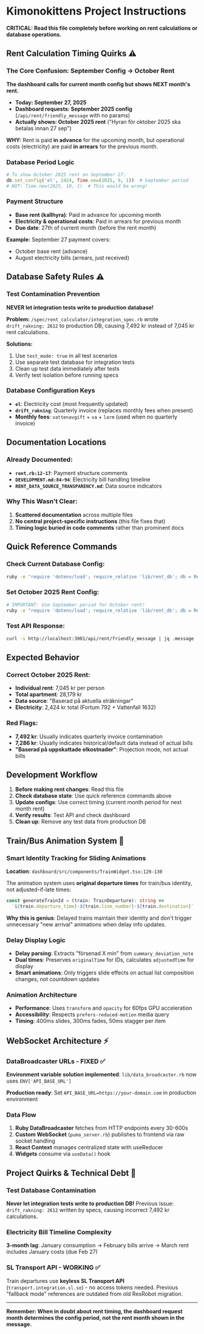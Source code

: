 # Kimonokittens Project Instructions

**CRITICAL: Read this file completely before working on rent calculations or database operations.**

## Rent Calculation Timing Quirks ⚠️

### The Core Confusion: September Config → October Rent
**The dashboard calls for current month config but shows NEXT month's rent.**

- **Today: September 27, 2025**
- **Dashboard requests: September 2025 config** (`/api/rent/friendly_message` with no params)
- **Actually shows: October 2025 rent** ("Hyran för oktober 2025 ska betalas innan 27 sep")

**WHY:** Rent is paid **in advance** for the upcoming month, but operational costs (electricity) are paid **in arrears** for the previous month.

### Database Period Logic
```ruby
# To show October 2025 rent on September 27:
db.set_config('el', 2424, Time.new(2025, 9, 1))  # September period
# NOT: Time.new(2025, 10, 1)  # This would be wrong!
```

### Payment Structure
- **Base rent (kallhyra)**: Paid in advance for upcoming month
- **Electricity & operational costs**: Paid in arrears for previous month
- **Due date**: 27th of current month (before the rent month)

**Example:** September 27 payment covers:
- October base rent (advance)
- August electricity bills (arrears, just received)

## Database Safety Rules ⚠️

### Test Contamination Prevention
**NEVER let integration tests write to production database!**

**Problem:** `/spec/rent_calculator/integration_spec.rb` wrote `drift_rakning: 2612` to production DB, causing 7,492 kr instead of 7,045 kr rent calculations.

**Solutions:**
1. Use `test_mode: true` in all test scenarios
2. Use separate test database for integration tests
3. Clean up test data immediately after tests
4. Verify test isolation before running specs

### Database Configuration Keys
- **`el`**: Electricity cost (most frequently updated)
- **`drift_rakning`**: Quarterly invoice (replaces monthly fees when present)
- **Monthly fees**: `vattenavgift` + `va` + `larm` (used when no quarterly invoice)

## Documentation Locations

### Already Documented:
- **`rent.rb:12-17`**: Payment structure comments
- **`DEVELOPMENT.md:84-94`**: Electricity bill handling timeline
- **`RENT_DATA_SOURCE_TRANSPARENCY.md`**: Data source indicators

### Why This Wasn't Clear:
1. **Scattered documentation** across multiple files
2. **No central project-specific instructions** (this file fixes that)
3. **Timing logic buried in code comments** rather than prominent docs

## Quick Reference Commands

### Check Current Database Config:
```bash
ruby -e "require 'dotenv/load'; require_relative 'lib/rent_db'; db = RentDb.instance; db.get_rent_config(year: 2025, month: 9).each { |r| puts '  ' + r['key'] + ': ' + r['value'] }"
```

### Set October 2025 Rent Config:
```bash
# IMPORTANT: Use September period for October rent!
ruby -e "require 'dotenv/load'; require_relative 'lib/rent_db'; db = RentDb.instance; db.set_config('el', 2424, Time.new(2025, 9, 1))"
```

### Test API Response:
```bash
curl -s http://localhost:3001/api/rent/friendly_message | jq .message
```

## Expected Behavior

### Correct October 2025 Rent:
- **Individual rent**: 7,045 kr per person
- **Total apartment**: 28,179 kr
- **Data source**: "Baserad på aktuella elräkningar"
- **Electricity**: 2,424 kr total (Fortum 792 + Vattenfall 1632)

### Red Flags:
- **7,492 kr**: Usually indicates quarterly invoice contamination
- **7,286 kr**: Usually indicates historical/default data instead of actual bills
- **"Baserad på uppskattade elkostnader"**: Projection mode, not actual bills

## Development Workflow

1. **Before making rent changes**: Read this file
2. **Check database state**: Use quick reference commands above
3. **Update configs**: Use correct timing (current month period for next month rent)
4. **Verify results**: Test API and check dashboard
5. **Clean up**: Remove any test data from production DB

## Train/Bus Animation System 🚂

### Smart Identity Tracking for Sliding Animations
**Location**: `dashboard/src/components/TrainWidget.tsx:129-130`

The animation system uses **original departure times** for train/bus identity, not adjusted-if-late times:

```typescript
const generateTrainId = (train: TrainDeparture): string =>
  `${train.departure_time}-${train.line_number}-${train.destination}`
```

**Why this is genius**: Delayed trains maintain their identity and don't trigger unnecessary "new arrival" animations when delay info updates.

### Delay Display Logic
- **Delay parsing**: Extracts "försenad X min" from `summary_deviation_note`
- **Dual times**: Preserves `originalTime` for IDs, calculates `adjustedTime` for display
- **Smart animations**: Only triggers slide effects on actual list composition changes, not countdown updates

### Animation Architecture
- **Performance**: Uses `transform` and `opacity` for 60fps GPU acceleration
- **Accessibility**: Respects `prefers-reduced-motion` media query
- **Timing**: 400ms slides, 300ms fades, 50ms stagger per item

## WebSocket Architecture ⚡

### DataBroadcaster URLs - FIXED ✅
**Environment variable solution implemented**: `lib/data_broadcaster.rb` now uses `ENV['API_BASE_URL']`

**Production ready**: Set `API_BASE_URL=https://your-domain.com` in production environment

### Data Flow
1. **Ruby DataBroadcaster** fetches from HTTP endpoints every 30-600s
2. **Custom WebSocket** (`puma_server.rb`) publishes to frontend via raw socket handling
3. **React Context** manages centralized state with useReducer
4. **Widgets** consume via `useData()` hook

## Project Quirks & Technical Debt 🔧

### Test Database Contamination
**Never let integration tests write to production DB!** Previous issue: `drift_rakning: 2612` written by specs, causing incorrect 7,492 kr calculations.

### Electricity Bill Timeline Complexity
**3-month lag**: January consumption → February bills arrive → March rent includes January costs (due Feb 27)

### SL Transport API - WORKING ✅
Train departures use **keyless SL Transport API** (`transport.integration.sl.se`) - no access tokens needed. Previous "fallback mode" references are outdated from old ResRobot migration.

---

**Remember: When in doubt about rent timing, the dashboard request month determines the config period, not the rent month shown in the message.**